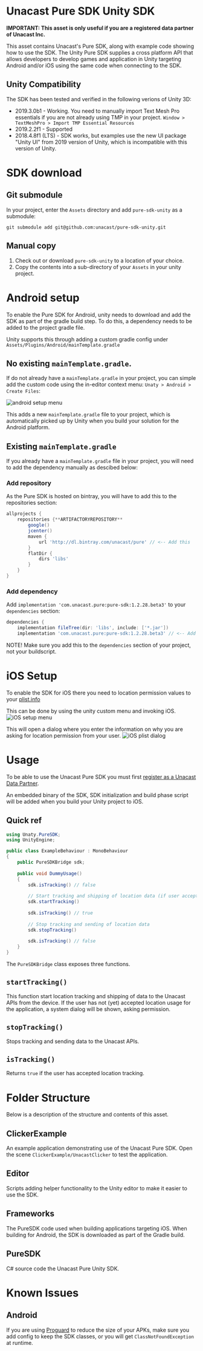 # Unacast Pure SDK Unity SDK
**IMPORTANT: This asset is only useful if you are a registered data partner of Unacast Inc.**

This asset contains Unacast's Pure SDK, along with example code showing how to use the SDK. 
The Unity Pure SDK supplies a cross platform API that allows developers to develop games and application 
in Unity targeting Android and/or iOS using the same code when connecting to the SDK.  

## Unity Compatibility
The SDK has been tested and verified in the following verions of Unity 3D:
- 2019.3.0b1 - Working. You need to manually import Text Mesh Pro essentials if you are not already using TMP in your project. `Window > TextMeshPro > Import TMP Essential Resources`
- 2019.2.2f1 - Supported
- 2018.4.8f1 (LTS) - SDK works, but examples use the new UI package "Unity UI" from 2019 version of Unity, which is incompatible with this version of Unity.


# SDK download

## Git submodule
In your project, enter the  `Assets` directory and add `pure-sdk-unity` as a submodule:
```
git submodule add git@github.com:unacast/pure-sdk-unity.git
```
    
## Manual copy
1. Check out or download `pure-sdk-unity` to a location of your choice.
2. Copy the contents into a sub-directory of your `Assets` in your unity project.

# Android setup
To enable the Pure SDK for Android, unity needs to download and add the SDK as part of the gradle build step. 
To do this, a dependency needs to be added to the project gradle file. 

Unity supports this through adding a custom gradle config under `Assets/Plugins/Android/mainTemplate.gradle`

## No existing `mainTemplate.gradle`.
If do not already have a `mainTemplate.gradle` in your project, you can simple add the custom code using the in-editor context menu:
`Unaty > Android > Create Files`:

![android setup menu](android_menu.png)

This adds a new `mainTemplate.gradle` file to your project, which is automatically picked up by Unity when you build your solution for the Android platform.

## Existing `mainTemplate.gradle`
If you already have a `mainTemplate.gradle` file in your project, you will need to add the dependency manually as descibed below:

### Add repository
As the Pure SDK is hosted on bintray, you will have to add this to the repositories section:

```groovy
allprojects {
    repositories {**ARTIFACTORYREPOSITORY**
        google()
        jcenter()
        maven {
            url 'http://dl.bintray.com/unacast/pure' // <-- Add this
        }         
        flatDir {
            dirs 'libs'
        }
    }
}
``` 

### Add dependency
Add `implementation 'com.unacast.pure:pure-sdk:1.2.28.beta3'` to your `dependencies` section: 

```groovy
dependencies {
    implementation fileTree(dir: 'libs', include: ['*.jar'])
    implementation 'com.unacast.pure:pure-sdk:1.2.28.beta3' // <-- Add this
```
NOTE! Make sure you add this to the `dependencies` section of your project, not your buildscript. 

# iOS Setup
To enable the SDK for iOS there you need to location permission values to your [plist.info](https://developer.apple.com/library/archive/documentation/General/Reference/InfoPlistKeyReference/Articles/AboutInformationPropertyListFiles.html) 

This can be done by using the unity custom menu and invoking iOS.
![iOS setup menu](ios_menu.png)

This will open a dialog where you enter the information on why you are asking for location permission from your user.
![iOS plist dialog](ios_plist.png)
# Usage
To be able to use the Unacast Pure SDK you must first [register as a Unacast Data Partner](https://unacastssp.itera-research.com).

An embedded binary of the SDK, SDK initialization and build phase script will be added when you build your Unity project to iOS. 
## Quick ref

```csharp
using Unaty.PureSDK;
using UnityEngine;

public class ExampleBehaviour : MonoBehaviour
{
    public PureSDKBridge sdk; 
    
    public void DummyUsage()
    {
        sdk.isTracking() // false
        
        // Start tracking and shipping of location data (if user accepts system dialog)
        sdk.startTracking()
        
        sdk.isTracking() // true
        
        // Stop tracking and sending of location data
        sdk.stopTracking() 
        
        sdk.isTracking() // false
    } 
}
```

The `PureSDKBridge` class exposes three functions.

## `startTracking()`
This function start location tracking and shipping of data to the Unacast APIs from the device. If the user has not (yet) accepted 
location usage for the application, a system dialog will be shown, asking permission.

## `stopTracking()`
Stops tracking and sending data to the Unacast APIs. 

## `isTracking()`
Returns `true` if the user has accepted location tracking.

# Folder Structure
Below is a description of the structure and contents of this asset.

## ClickerExample
An example application demonstrating use of the Unacast Pure SDK. 
Open the scene `ClickerExample/UnacastClicker` to test the application.

## Editor
Scripts adding helper functionality to the Unity editor to make it easier to use the SDK.

## Frameworks
The PureSDK code used when building applications targeting iOS.
When building for Android, the SDK is downloaded as part of the Gradle build.

## PureSDK
C# source code the Unacast Pure Unity SDK.


# Known Issues

## Android
If you are using [Proguard](https://www.guardsquare.com/en/products/proguard) to reduce the size of your APKs, make sure you add config to keep the SDK classes, or you will get `ClassNotFoundException` at runtime.